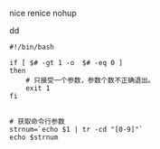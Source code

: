 nice
renice
nohup

dd



```
#!/bin/bash

if [ $# -gt 1 -o  $# -eq 0 ]
then
    # 只接受一个参数，参数个数不正确退出。
	exit 1 
fi


# 获取命令行参数
strnum=`echo $1 | tr -cd "[0-9]"`
echo $strnum

```









